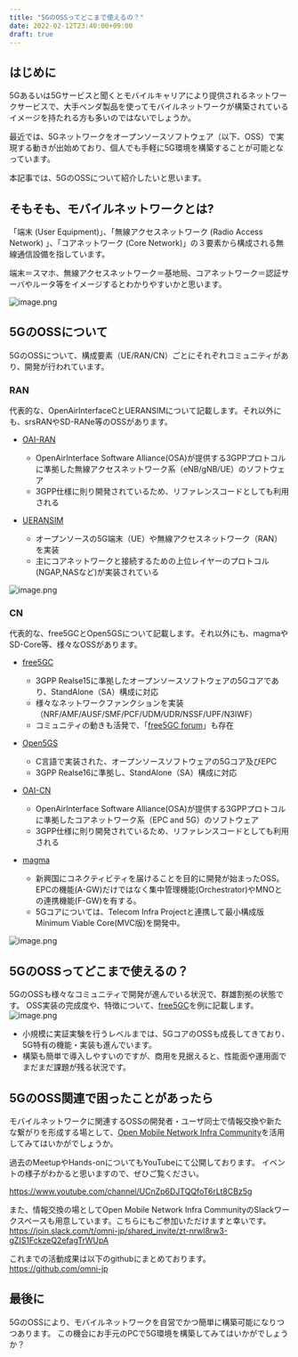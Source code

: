 ```yaml
---
title: "5GのOSSってどこまで使えるの？"
date: 2022-02-12T23:40:00+09:00
draft: true
---
```


## はじめに

5Gあるいは5Gサービスと聞くとモバイルキャリアにより提供されるネットワークサービスで、大手ベンダ製品を使ってモバイルネットワークが構築されているイメージを持たれる方も多いのではないでしょうか。

最近では、5Gネットワークをオープンソースソフトウェア（以下、OSS）で実現する動きが出始めており、個人でも手軽に5G環境を構築することが可能となっています。

本記事では、5GのOSSについて紹介したいと思います。


## そもそも、モバイルネットワークとは?

「端末 (User Equipment)」、「無線アクセスネットワーク (Radio Access Network) 」、「コアネットワーク (Core Network)」の３要素から構成される無線通信設備を指しています。

端末＝スマホ、無線アクセスネットワーク＝基地局、コアネットワーク＝認証サーバやルータ等をイメージするとわかりやすいかと思います。

![image.png](https://qiita-image-store.s3.ap-northeast-1.amazonaws.com/0/490507/6fccda6e-db9a-3fb3-0fcb-3645d1c92d63.png)

## 5GのOSSについて

5GのOSSについて、構成要素（UE/RAN/CN）ごとにそれぞれコミュニティがあり、開発が行われています。

### RAN
代表的な、OpenAirInterfaceCとUERANSIMについて記載します。それ以外にも、srsRANやSD-RANe等のOSSがあります。

- [OAI-RAN](https://gitlab.eurecom.fr/oai/openairinterface5g/)
  - OpenAirInterface Software Alliance(OSA)が提供する3GPPプロトコルに準拠した無線アクセスネットワーク系（eNB/gNB/UE）のソフトウェア
  - 3GPP仕様に則り開発されているため、リファレンスコードとしても利用される
  
- [UERANSIM](https://github.com/aligungr/UERANSIM) 
  - オープンソースの5G端末（UE）や無線アクセスネットワーク（RAN）を実装
  - 主にコアネットワークと接続するための上位レイヤーのプロトコル(NGAP,NASなど)が実装されている

![image.png](https://qiita-image-store.s3.ap-northeast-1.amazonaws.com/0/490507/b4f8e37d-5b9c-d86f-9d2c-77907c322104.png)

### CN
代表的な、free5GCとOpen5GSについて記載します。それ以外にも、magmaやSD-Core等、様々なOSSがあります。

- [free5GC](https://github.com/free5gc/free5gc)
  - 3GPP Realse15に準拠したオープンソースソフトウェアの5Gコアであり、StandAlone（SA）構成に対応
  - 様々なネットワークファンクションを実装（NRF/AMF/AUSF/SMF/PCF/UDM/UDR/NSSF/UPF/N3IWF）
  - コミュニティの動きも活発で、「[free5GC forum](https://forum.free5gc.org/)」も存在
  
- [Open5GS](https://github.com/open5gs/open5gs) 
  - C言語で実装された、オープンソースソフトウェアの5Gコア及びEPC
  - 3GPP Realse16に準拠し、StandAlone（SA）構成に対応

- [OAI-CN](https://gitlab.eurecom.fr/oai/cn5g) 
  - OpenAirInterface Software Alliance(OSA)が提供する3GPPプロトコルに準拠したコアネットワーク系（EPC and 5G）のソフトウェア
  - 3GPP仕様に則り開発されているため、リファレンスコードとしても利用される

- [magma](https://github.com/magma) 
  - 新興国にコネクティビティを届けることを目的に開発が始まったOSS。EPCの機能(A-GW)だけではなく集中管理機能(Orchestrator)やMNOとの連携機能(F-GW)を有する。
  - 5Gコアについては、Telecom Infra Projectと連携して最小構成版Minimum Viable Core(MVC版)を開発中。

![image.png](https://qiita-image-store.s3.ap-northeast-1.amazonaws.com/0/490507/394eec47-1f6c-461c-3531-74e2b12465a6.png)

## 5GのOSSってどこまで使えるの？
5GのOSSも様々なコミュニティで開発が進んでいる状況で、群雄割拠の状態です。
OSS実装の完成度や、特徴について、[free5GC](https://github.com/free5gc/free5gc)を例に記載します。
![image.png](https://qiita-image-store.s3.ap-northeast-1.amazonaws.com/0/490507/29ee0192-3c65-e110-ba51-e202b43ef1ce.png)

* 小規模に実証実験を行うレベルまでは、5GコアのOSSも成長してきており、5G特有の機能・実装も進んでいます。
* 構築も簡単で導入しやすいのですが、商用を見据えると、性能面や運用面でまだまだ課題が残る状況です。

## 5GのOSS関連で困ったことがあったら
モバイルネットワークに関連するOSSの開発者・ユーザ同士で情報交換や新たな繋がりを形成する場として、[Open Mobile Network Infra Community](https://omni-jp.github.io/)を活用してみてはいかがでしょうか。

過去のMeetupやHands-onについてもYouTubeにて公開しております。
イベントの様子がわかると思いますので、ぜひご覧ください。

https://www.youtube.com/channel/UCnZp6DJTQQfoT6rLt8CBz5g

また、情報交換の場としてOpen Mobile Network Infra CommunityのSlackワークスペースも用意しています。こちらにもご参加いただけますと幸いです。
https://join.slack.com/t/omni-jp/shared_invite/zt-nrwl8rw3-gZIS1FckzeQ2efagTrWUpA

これまでの活動成果は以下のgithubにまとめております。
https://github.com/omni-jp

## 最後に
5GのOSSにより、モバイルネットワークを自営でかつ簡単に構築可能になりつつあります。
この機会にお手元のPCで5G環境を構築してみてはいかがでしょうか？
